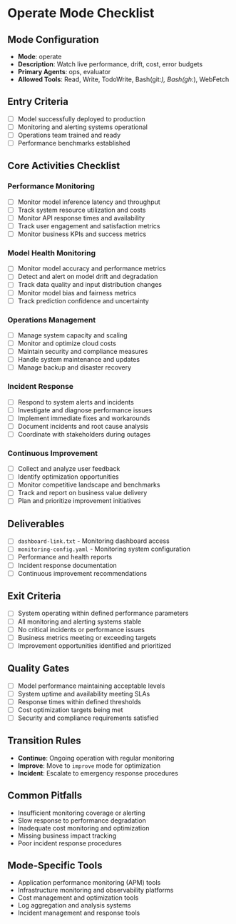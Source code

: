 # Operate Mode Checklist

## Mode Configuration
- **Mode**: operate
- **Description**: Watch live performance, drift, cost, error budgets
- **Primary Agents**: ops, evaluator
- **Allowed Tools**: Read, Write, TodoWrite, Bash(git:*), Bash(gh:*), WebFetch

## Entry Criteria
- [ ] Model successfully deployed to production
- [ ] Monitoring and alerting systems operational
- [ ] Operations team trained and ready
- [ ] Performance benchmarks established

## Core Activities Checklist

### Performance Monitoring
- [ ] Monitor model inference latency and throughput
- [ ] Track system resource utilization and costs
- [ ] Monitor API response times and availability
- [ ] Track user engagement and satisfaction metrics
- [ ] Monitor business KPIs and success metrics

### Model Health Monitoring
- [ ] Monitor model accuracy and performance metrics
- [ ] Detect and alert on model drift and degradation
- [ ] Track data quality and input distribution changes
- [ ] Monitor model bias and fairness metrics
- [ ] Track prediction confidence and uncertainty

### Operations Management
- [ ] Manage system capacity and scaling
- [ ] Monitor and optimize cloud costs
- [ ] Maintain security and compliance measures
- [ ] Handle system maintenance and updates
- [ ] Manage backup and disaster recovery

### Incident Response
- [ ] Respond to system alerts and incidents
- [ ] Investigate and diagnose performance issues
- [ ] Implement immediate fixes and workarounds
- [ ] Document incidents and root cause analysis
- [ ] Coordinate with stakeholders during outages

### Continuous Improvement
- [ ] Collect and analyze user feedback
- [ ] Identify optimization opportunities
- [ ] Monitor competitive landscape and benchmarks
- [ ] Track and report on business value delivery
- [ ] Plan and prioritize improvement initiatives

## Deliverables
- [ ] `dashboard-link.txt` - Monitoring dashboard access
- [ ] `monitoring-config.yaml` - Monitoring system configuration
- [ ] Performance and health reports
- [ ] Incident response documentation
- [ ] Continuous improvement recommendations

## Exit Criteria
- [ ] System operating within defined performance parameters
- [ ] All monitoring and alerting systems stable
- [ ] No critical incidents or performance issues
- [ ] Business metrics meeting or exceeding targets
- [ ] Improvement opportunities identified and prioritized

## Quality Gates
- [ ] Model performance maintaining acceptable levels
- [ ] System uptime and availability meeting SLAs
- [ ] Response times within defined thresholds
- [ ] Cost optimization targets being met
- [ ] Security and compliance requirements satisfied

## Transition Rules
- **Continue**: Ongoing operation with regular monitoring
- **Improve**: Move to `improve` mode for optimization
- **Incident**: Escalate to emergency response procedures

## Common Pitfalls
- Insufficient monitoring coverage or alerting
- Slow response to performance degradation
- Inadequate cost monitoring and optimization
- Missing business impact tracking
- Poor incident response procedures

## Mode-Specific Tools
- Application performance monitoring (APM) tools
- Infrastructure monitoring and observability platforms
- Cost management and optimization tools
- Log aggregation and analysis systems
- Incident management and response tools